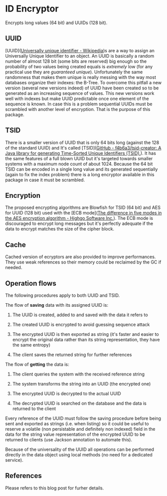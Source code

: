 # ID Encryptor

Encrypts long values (64 bit) and UUIDs (128 bit).

## UUID

[UUID]([Universally unique identifier - Wikipedia](https://en.wikipedia.org/wiki/Universally_unique_identifier))s are a way to assign an Universally Unique Identifier to an object. An UUID is basically a random number of almost 128 bit (some bits are reserved) big enough so the probability of two values being created equals is *extremely* low (for any practical use they are *guaranteed unique*). Unfortunately the same randomness that makes them unique is really messing with the way most databases organize their indexes: the B-Tree. To overcome this pitfall a new version (several new versions indeed) of UUID have been created so to be generated as an increasing sequence of values. This new versions work well with indexes but make UUID predictable once one element of the sequence is known. In case this is a problem sequential UUIDs must be scrambled with another level of encryption. That is the purpose of this package.

## TSID

There is a smaller version of UUID that is only 64 bits long (against the 128 of the standard UUID) and It's called [TSID]([GitHub - f4b6a3/tsid-creator: A Java library for generating Time-Sorted Unique Identifiers (TSID).](https://github.com/f4b6a3/tsid-creator)). It has the same features of a full blown UUID but it's targeted towards smaller systems with a maximum node count of about 1024. Because the 64 bit TSID can be encoded in a single long value and its generated sequentially (again to fix the index problem) there is a long encryptor available in this package in case it must be scrambled.

## Encryption

The proposed encrypting algorithms are Blowfish for TSID (64 bit) and AES for UUID (128 bit) used with the [ECB mode]([The difference in five modes in the AES encryption algorithm - Highgo Software Inc.](https://www.highgo.ca/2019/08/08/the-difference-in-five-modes-in-the-aes-encryption-algorithm)). The ECB mode is discouraged to encrypt long messages but it's perfectly adequate if the data to encrypt matches the size of the cipher block.

## Cache

Cached version of ecryptors are also provided to improve performances. They use weak references so their memory could be reclaimed by the GC if needed.

## Operation flows

The following procedures apply to both UUID and TSID.

The flow of **saving** data with its assigned UUID is:

1. The UUID is created, added to and saved with the data it refers to

2. The created UUID is encrypted to avoid guessing sequence attack

3. The encrypted UUID is then exported as string (it's faster and easier to encrypt the original data rather than its string representation, they have the same entropy)

4. The client saves the returned string for further references

The flow of **getting** the data is:

1. The client queries the system with the received reference string

2. The system transforms the string into an UUID (the encrypted one)

3. The encrypted UUID is decrypted to the actual UUID

4. The decrypted UUID is searched on the database and the data is returned to the client

Every reference of the UUID must follow the saving procedure before being sent and exported as strings (i.e. when listing) so it could be useful to reserve a volatile (non persistable and definitely non indexed) field in the data for the string value representation of the encrypted UUID to be returned to clients (use Jackson annotation to automate this).

Because of the universality of the UUID all operations can be performed directly in the data object using local methods (no need for a dedicated service).

## References

Please refers to this blog post for furher details.




